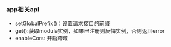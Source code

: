 ### app相关api

- setGlobalPrefix()：设置请求接口的前缀
- get():获取module实例，如果已注册则反悔实例，否则返回error
- enableCors: 开启跨域